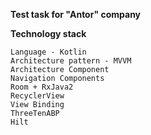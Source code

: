 **Test task for "Antor" company**

**Technology stack**

    Language - Kotlin
    Architecture pattern - MVVM
    Architecture Component
    Navigation Components
    Room + RxJava2
    RecyclerView
    View Binding
    ThreeTenABP
    Hilt
    


